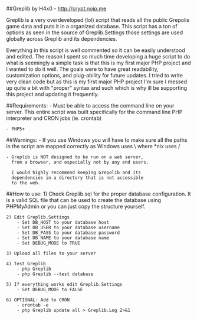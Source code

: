 ##Greplib by H4x0 - http://crypt.noip.me

Greplib is a very overdeveloped (lol) script that reads all the public Grepolis game data 
and puts it in a organized database. This script has a ton of options as seen in the source 
of Greplib.Settings those settings are used globally across Greplib and its dependencies.

Everything in this script is well commented so it can be easily understood and edited. The 
reason I spent so much time developing a huge script to do what is seemingly a simple task 
is that this is my first major PHP project and I wanted to do it well. The goals were to have 
great readability, customization options, and plug-ability for future updates. I tried to write 
very clean code but as this is my first major PHP project I'm sure I messed up quite a bit 
with "proper" syntax and such which is why ill be supporting this project and updating it 
frequently.

##Requirements:
	- Must be able to access the command line on 
	  your server. This entire script was built 
	  specifically for the command line PHP interpreter 
	  and CRON jobs (ie. crontab)
	  
	- PHP5+
	
##Warnings:
	- If you use Windows you will have to make sure all
	  the paths in the script are mapped correctly as 
	  Windows uses \ where *nix uses /
	  
	- Greplib is NOT designed to be run on a web server, 
	  from a browser, and especially not by any end users. 
	  
	  I would highly recommend keeping Grepolib and its 
	  dependencies in a directory that is not accessible 
	  to the web.

##How to use:
	1) Check Greplib.sql for the proper database
	   configuration. It is a valid SQL file that 
	   can be used to create the database using 
	   PHPMyAdmin or you can just copy the structure 
	   yourself.

	2) Edit Greplib.Settings
		- Set DB_HOST to your database host
		- Set DB_USER to your database username
		- Set DB_PASS to your database password
		- Set DB_NAME to your database name
		- Set DEBUG_MODE to TRUE
		
	3) Upload all files to your server
	
	4) Test Greplib
		- php Greplib
		- php Greplib --test database
		
	5) If everything works edit Greplib.Settings
		- Set DEBUG_MODE to FALSE
	   
	6) OPTIONAL: Add to CRON
		- crontab -e
		- php Greplib update all > Greplib.Log 2>&1
